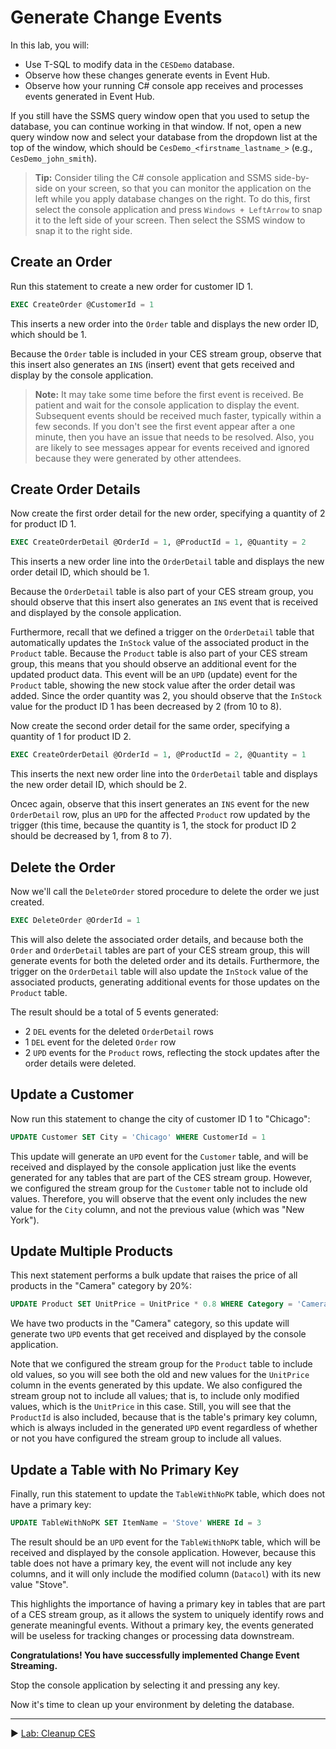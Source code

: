 ﻿# Generate Change Events

In this lab, you will:

* Use T-SQL to modify data in the `CESDemo` database.
* Observe how these changes generate events in Event Hub.
* Observe how your running C# console app receives and processes events generated in Event Hub.

If you still have the SSMS query window open that you used to setup the database, you can continue working in that window. If not, open a new query window now and select your database from the dropdown list at the top of the window, which should be `CesDemo_<firstname_lastname_>` (e.g., `CesDemo_john_smith`).

> **Tip:** Consider tiling the C# console application and SSMS side-by-side on your screen, so that you can monitor the application on the left while you apply database changes on the right. To do this, first select the console application and press `Windows + LeftArrow` to snap it to the left side of your screen. Then select the SSMS window to snap it to the right side.

## Create an Order

Run this statement to create a new order for customer ID 1.

```sql
EXEC CreateOrder @CustomerId = 1
```

This inserts a new order into the `Order` table and displays the new order ID, which should be 1.

Because the `Order` table is included in your CES stream group, observe that this insert also generates an `INS` (insert) event that gets received and display by the console application.

> **Note:** It may take some time before the first event is received. Be patient and wait for the console application to display the event. Subsequent events should be received much faster, typically within a few seconds. If you don't see the first event appear after a one minute, then you have an issue that needs to be resolved. Also, you are likely to see messages appear for events received and ignored because they were generated by other attendees.

## Create Order Details

Now create the first order detail for the new order, specifying a quantity of 2 for product ID 1.

```sql
EXEC CreateOrderDetail @OrderId = 1, @ProductId = 1, @Quantity = 2
```

This inserts a new order line into the `OrderDetail` table and displays the new order detail ID, which should be 1.

Because the `OrderDetail` table is also part of your CES stream group, you should observe that this insert also generates an `INS` event that is received and displayed by the console application.

Furthermore, recall that we defined a trigger on the `OrderDetail` table that automatically updates the `InStock` value of the associated product in the `Product` table. Because the `Product` table is also part of your CES stream group, this means that you should observe an additional event for the updated product data. This event will be an `UPD` (update) event for the `Product` table, showing the new stock value after the order detail was added. Since the order quantity was 2, you should observe that the `InStock` value for the product ID 1 has been decreased by 2 (from 10 to 8).

Now create the second order detail for the same order, specifying a quantity of 1 for product ID 2.

```sql
EXEC CreateOrderDetail @OrderId = 1, @ProductId = 2, @Quantity = 1
```

This inserts the next new order line into the `OrderDetail` table and displays the new order detail ID, which should be 2.

Oncec again, observe that this insert generates an `INS` event for the new `OrderDetail` row, plus an `UPD` for the affected `Product` row updated by the trigger (this time, because the quantity is 1, the stock for product ID 2 should be decreased by 1, from 8 to 7).

## Delete the Order

Now we'll call the `DeleteOrder` stored procedure to delete the order we just created.

```sql
EXEC DeleteOrder @OrderId = 1
```

This will also delete the associated order details, and because both the `Order` and `OrderDetail` tables are part of your CES stream group, this will generate events for both the deleted order and its details. Furthermore, the trigger on the `OrderDetail` table will also update the `InStock` value of the associated products, generating additional events for those updates on the `Product` table.

The result should be a total of 5 events generated:

* 2 `DEL` events for the deleted `OrderDetail` rows
* 1 `DEL` event for the deleted `Order` row
* 2 `UPD` events for the `Product` rows, reflecting the stock updates after the order details were deleted.

## Update a Customer

Now run this statement to change the city of customer ID 1 to "Chicago":

```sql
UPDATE Customer SET City = 'Chicago' WHERE CustomerId = 1
```

This update will generate an `UPD` event for the `Customer` table, and will be received and displayed by the console application just like the events generated for any tables that are part of the CES stream group. However, we configured the stream group for the `Customer` table not to include old values. Therefore, you will observe that the event only includes the new value for the `City` column, and not the previous value (which was "New York").

## Update Multiple Products

This next statement performs a bulk update that raises the price of all products in the "Camera" category by 20%:

```sql
UPDATE Product SET UnitPrice = UnitPrice * 0.8 WHERE Category = 'Camera'
```

We have two products in the "Camera" category, so this update will generate two `UPD` events that get received and displayed by the console application.

Note that we configured the stream group for the `Product` table to include old values, so you will see both the old and new values for the `UnitPrice` column in the events generated by this update. We also configured the stream group not to include all values; that is, to include only modified values, which is the `UnitPrice` in this case. Still, you will see that the `ProductId` is also included, because that is the table's primary key column, which is always included in the generated `UPD` event regardless of whether or not you have configured the stream group to include all values.

## Update a Table with No Primary Key

Finally, run this statement to update the `TableWithNoPK` table, which does not have a primary key:

```sql
UPDATE TableWithNoPK SET ItemName = 'Stove' WHERE Id = 3
```

The result should be an `UPD` event for the `TableWithNoPK` table, which will be received and displayed by the console application. However, because this table does not have a primary key, the event will not include any key columns, and it will only include the modified column (`Datacol`) with its new value "Stove".

This highlights the importance of having a primary key in tables that are part of a CES stream group, as it allows the system to uniquely identify rows and generate meaningful events. Without a primary key, the events generated will be useless for tracking changes or processing data downstream.

**Congratulations! You have successfully implemented Change Event Streaming.**

Stop the console application by selecting it and pressing any key.

Now it's time to clean up your environment by deleting the database. 

___

▶ [Lab: Cleanup CES](https://github.com/lennilobel/sql2025-workshop-hol-orlando2025/blob/main/HOL/3.%20Change%20Event%20Streaming/5.%20Cleanup%20CES.md)
